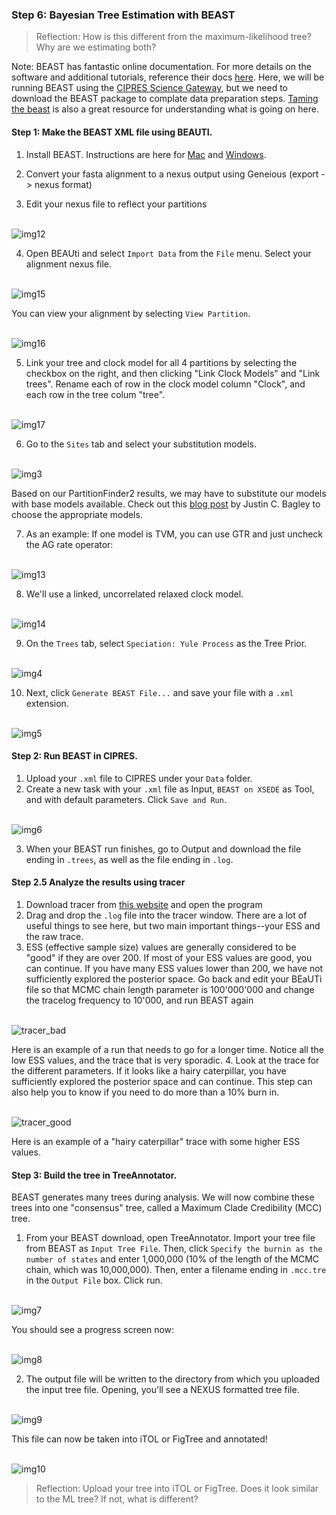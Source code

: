 ### Step 6: Bayesian Tree Estimation with BEAST

> Reflection: How is this different from the maximum-likelihood tree? Why are we estimating both?

Note: BEAST has fantastic online documentation. For more details on the software and additional tutorials, reference their docs [here](https://beast.community/index.html). Here, we will be running BEAST using the [CIPRES Science Gateway](http://www.phylo.org), but we need to download the BEAST package to complate data preparation steps. [Taming the beast](https://github.com/Taming-the-BEAST/Introduction-to-BEAST2) is also a great resource for understanding what is going on here.

#### Step 1: Make the BEAST XML file using BEAUTI.

1. Install BEAST. Instructions are here for [Mac](https://beast.community/install_on_mac) and [Windows](https://beast.community/install_on_windows).

2. Convert your fasta alignment to a nexus output using Geneious (export -> nexus format)

3. Edit your nexus file to reflect your partitions

<br>![img12](/images/beast12.png) <br>

4. Open BEAUti and select `Import Data` from the `File` menu. Select your alignment nexus file.

<br>![img15](/images/beast15.png) <br>

You can view your alignment by selecting `View Partition`.

<br>![img16](/images/beast16.png)<br>

5. Link your tree and clock model for all 4 partitions by selecting the checkbox on the right, and then clicking "Link Clock Models" and "Link trees". Rename each of row in the clock model column "Clock", and each row in the tree colum "tree".

<br>![img17](/images/beast17.png)<br>

6. Go to the `Sites` tab and select your substitution models.

<br>![img3](/images/beast3.png)<br>

Based on our PartitionFinder2 results, we may have to substitute our models with base models available. Check out this [blog post](BEAST_DNA_sub_models.pdf) by Justin C. Bagley to choose the appropriate models.

7. As an example: If one model is TVM, you can use GTR and just uncheck the AG rate operator:

<br>![img13](/images/beast13.png)<br>

8. We'll use a linked, uncorrelated relaxed clock model.

<br>![img14](/images/beast14.png)<br>

9. On the `Trees` tab, select `Speciation: Yule Process` as the Tree Prior.

<br>![img4](/images/beast4.png)<br>

10. Next, click `Generate BEAST File...` and save your file with a `.xml` extension.

<br>![img5](/images/beast5.png)<br>


#### Step 2: Run BEAST in CIPRES.

1. Upload your `.xml` file to CIPRES under your `Data` folder.
2. Create a new task with your `.xml` file as Input, `BEAST on XSEDE` as Tool, and with default parameters. Click `Save and Run`.

<br>![img6](/images/beast6.png)<br>

3. When your BEAST run finishes, go to Output and download the file ending in `.trees`, as well as the file ending in `.log`.

#### Step 2.5 Analyze the results using tracer
1. Download tracer from [this website](https://github.com/beast-dev/tracer/releases/tag/v1.7.1) and open the program
2. Drag and drop the `.log` file into the tracer window. There are a lot of useful things to see here, but two main important things--your ESS and the raw trace.
3. ESS (effective sample size) values are generally considered to be "good" if they are over 200. If most of your ESS values are good, you can continue. If you have many ESS values lower than 200, we have not sufficiently explored the posterior space. Go back and edit your BEaUTi file so that MCMC chain length parameter is 100'000'000 and change the tracelog frequency to 10'000, and run BEAST again

<br>![tracer_bad](/images/tracer_bad.png)<br>

Here is an example of a run that needs to go for a longer time. Notice all the low ESS values, and the trace that is very sporadic. 
4. Look at the trace for the different parameters. If it looks like a hairy caterpillar, you have sufficiently explored the posterior space and can continue. This step can also help you to know if you need to do more than a 10% burn in.

<br>![tracer_good](/images/tracer_good.png)<br>

Here is an example of a "hairy caterpillar" trace with some higher ESS values.

#### Step 3: Build the tree in TreeAnnotator.
BEAST generates many trees during analysis. We will now combine these trees into one "consensus" tree, called a Maximum Clade Credibility (MCC) tree.

1. From your BEAST download, open TreeAnnotator. Import your tree file from BEAST as `Input Tree File`. Then, click `Specify the burnin as the number of states` and enter 1,000,000 (10% of the length of the MCMC chain, which was 10,000,000). Then, enter a filename ending in `.mcc.tre` in the `Output File` box. Click run.

<br>![img7](/images/beast7.png)<br>

You should see a progress screen now:

<br>![img8](/images/beast8.png)<br>

2. The output file will be written to the directory from which you uploaded the input tree file. Opening, you'll see a NEXUS formatted tree file.

<br>![img9](/images/beast9.png)<br>

This file can now be taken into iTOL or FigTree and annotated!

<br>![img10](/images/beast10.png)<br>


> Reflection: Upload your tree into iTOL or FigTree. Does it look similar to the ML tree? If not, what is different?





